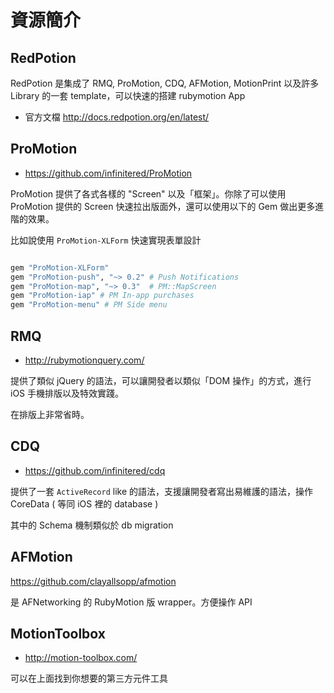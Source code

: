 # 資源簡介

## RedPotion

RedPotion 是集成了 RMQ, ProMotion, CDQ, AFMotion, MotionPrint 以及許多 Library 的一套 template，可以快速的搭建 rubymotion App

* 官方文檔 http://docs.redpotion.org/en/latest/

## ProMotion

* https://github.com/infinitered/ProMotion

ProMotion 提供了各式各樣的 "Screen" 以及「框架」。你除了可以使用 ProMotion 提供的 Screen 快速拉出版面外，還可以使用以下的 Gem 做出更多進階的效果。

比如說使用 `ProMotion-XLForm` 快速實現表單設計

``` ruby

gem "ProMotion-XLForm"
gem "ProMotion-push", "~> 0.2" # Push Notifications
gem "ProMotion-map", "~> 0.3"  # PM::MapScreen
gem "ProMotion-iap" # PM In-app purchases
gem "ProMotion-menu" # PM Side menu

```

## RMQ

* http://rubymotionquery.com/

提供了類似 jQuery 的語法，可以讓開發者以類似「DOM 操作」的方式，進行 iOS 手機排版以及特效實踐。

在排版上非常省時。

## CDQ

* https://github.com/infinitered/cdq

提供了一套 `ActiveRecord` like 的語法，支援讓開發者寫出易維護的語法，操作 CoreData ( 等同 iOS 裡的 database )

其中的 Schema 機制類似於 db migration

## AFMotion

https://github.com/clayallsopp/afmotion

是 AFNetworking 的 RubyMotion 版 wrapper。方便操作 API


## MotionToolbox

* http://motion-toolbox.com/

可以在上面找到你想要的第三方元件工具
